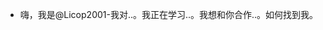 - 嗨，我是@Licop2001-我对..。我正在学习..。我想和你合作..。如何找到我。<!---Licop2001/licop2001是一个 something 特殊的 something 存储库，因为它的‘ README.md’(此文件)出现在您的 GitHub 配置文件中。您可以单击“预览”链接查看您的更改。--->
